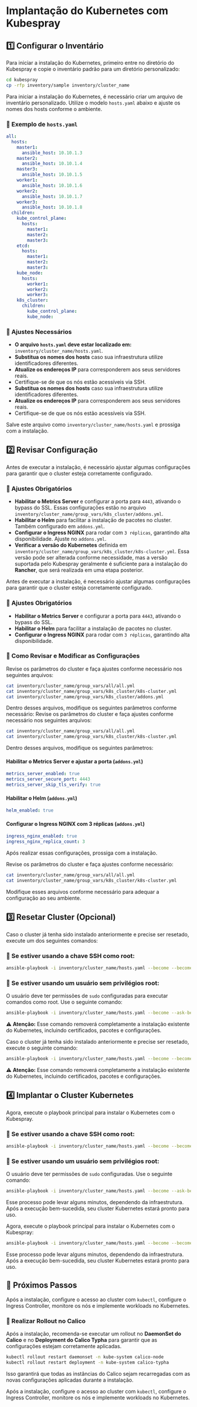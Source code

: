 # Implantação do Kubernetes com Kubespray

## 1️⃣ Configurar o Inventário

Para iniciar a instalação do Kubernetes, primeiro entre no diretório do Kubespray e copie o inventário padrão para um diretório personalizado:

```sh
cd kubespray
cp -rfp inventory/sample inventory/cluster_name
```



Para iniciar a instalação do Kubernetes, é necessário criar um arquivo de inventário personalizado. Utilize o modelo `hosts.yaml` abaixo e ajuste os nomes dos hosts conforme o ambiente.

### 📌 Exemplo de `hosts.yaml`
```yaml
all:
  hosts:
    master1:
      ansible_host: 10.10.1.3
    master2:
      ansible_host: 10.10.1.4
    master3:
      ansible_host: 10.10.1.5
    worker1:
      ansible_host: 10.10.1.6
    worker2:
      ansible_host: 10.10.1.7
    worker3:
      ansible_host: 10.10.1.8
  children:
    kube_control_plane:
      hosts:
        master1:
        master2:
        master3:
    etcd:
      hosts:
        master1:
        master2:
        master3:
    kube_node:
      hosts:
        worker1:
        worker2:
        worker3:
    k8s_cluster:
      children:
        kube_control_plane:
        kube_node:
```

### 🔧 Ajustes Necessários
- **O arquivo `hosts.yaml` deve estar localizado em:** `inventory/cluster_name/hosts.yaml`.
- **Substitua os nomes dos hosts** caso sua infraestrutura utilize identificadores diferentes.
- **Atualize os endereços IP** para corresponderem aos seus servidores reais.
- Certifique-se de que os nós estão acessíveis via SSH.
- **Substitua os nomes dos hosts** caso sua infraestrutura utilize identificadores diferentes.
- **Atualize os endereços IP** para corresponderem aos seus servidores reais.
- Certifique-se de que os nós estão acessíveis via SSH.

Salve este arquivo como `inventory/cluster_name/hosts.yaml` e prossiga com a instalação.

## 2️⃣ Revisar Configuração

Antes de executar a instalação, é necessário ajustar algumas configurações para garantir que o cluster esteja corretamente configurado.

### 🔧 Ajustes Obrigatórios
- **Habilitar o Metrics Server** e configurar a porta para `4443`, ativando o bypass do SSL. Essas configurações estão no arquivo `inventory/cluster_name/group_vars/k8s_cluster/addons.yml`.
- **Habilitar o Helm** para facilitar a instalação de pacotes no cluster. Também configurado em `addons.yml`.
- **Configurar o Ingress NGINX** para rodar com `3 réplicas`, garantindo alta disponibilidade. Ajuste no `addons.yml`.
- **Verificar a versão do Kubernetes** definida em `inventory/cluster_name/group_vars/k8s_cluster/k8s-cluster.yml`. Essa versão pode ser alterada conforme necessidade, mas a versão suportada pelo Kubespray geralmente é suficiente para a instalação do **Rancher**, que será realizada em uma etapa posterior.

Antes de executar a instalação, é necessário ajustar algumas configurações para garantir que o cluster esteja corretamente configurado.

### 🔧 Ajustes Obrigatórios
- **Habilitar o Metrics Server** e configurar a porta para `4443`, ativando o bypass do SSL.
- **Habilitar o Helm** para facilitar a instalação de pacotes no cluster.
- **Configurar o Ingress NGINX** para rodar com `3 réplicas`, garantindo alta disponibilidade.

### 📌 Como Revisar e Modificar as Configurações
Revise os parâmetros do cluster e faça ajustes conforme necessário nos seguintes arquivos:

```sh
cat inventory/cluster_name/group_vars/all/all.yml
cat inventory/cluster_name/group_vars/k8s_cluster/k8s-cluster.yml
cat inventory/cluster_name/group_vars/k8s_cluster/addons.yml
```

Dentro desses arquivos, modifique os seguintes parâmetros conforme necessário:
Revise os parâmetros do cluster e faça ajustes conforme necessário nos seguintes arquivos:

```sh
cat inventory/cluster_name/group_vars/all/all.yml
cat inventory/cluster_name/group_vars/k8s_cluster/k8s-cluster.yml
```

Dentro desses arquivos, modifique os seguintes parâmetros:

#### Habilitar o Metrics Server e ajustar a porta (`addons.yml`)
```yaml
metrics_server_enabled: true
metrics_server_secure_port: 4443
metrics_server_skip_tls_verify: true
```

#### Habilitar o Helm (`addons.yml`)
```yaml
helm_enabled: true
```

#### Configurar o Ingress NGINX com 3 réplicas (`addons.yml`)
```yaml
ingress_nginx_enabled: true
ingress_nginx_replica_count: 3
```

Após realizar essas configurações, prossiga com a instalação.

Revise os parâmetros do cluster e faça ajustes conforme necessário:

```sh
cat inventory/cluster_name/group_vars/all/all.yml
cat inventory/cluster_name/group_vars/k8s_cluster/k8s-cluster.yml
```

Modifique esses arquivos conforme necessário para adequar a configuração ao seu ambiente.

## 3️⃣ Resetar Cluster (Opcional)

Caso o cluster já tenha sido instalado anteriormente e precise ser resetado, execute um dos seguintes comandos:

### 📌 Se estiver usando a chave SSH como root:
```sh
ansible-playbook -i inventory/cluster_name/hosts.yaml --become --become-user=root reset.yml
```

### 📌 Se estiver usando um usuário sem privilégios root:
O usuário deve ter permissões de `sudo` configuradas para executar comandos como root. Use o seguinte comando:
```sh
ansible-playbook -i inventory/cluster_name/hosts.yaml --become --ask-become-pass reset.yml
```

⚠️ **Atenção:** Esse comando removerá completamente a instalação existente do Kubernetes, incluindo certificados, pacotes e configurações.

Caso o cluster já tenha sido instalado anteriormente e precise ser resetado, execute o seguinte comando:

```sh
ansible-playbook -i inventory/cluster_name/hosts.yaml --become --become-user=root reset.yml
```

⚠️ **Atenção:** Esse comando removerá completamente a instalação existente do Kubernetes, incluindo certificados, pacotes e configurações.

## 4️⃣ Implantar o Cluster Kubernetes

Agora, execute o playbook principal para instalar o Kubernetes com o Kubespray.

### 📌 Se estiver usando a chave SSH como root:
```sh
ansible-playbook -i inventory/cluster_name/hosts.yaml --become --become-user=root cluster.yml
```

### 📌 Se estiver usando um usuário sem privilégios root:
O usuário deve ter permissões de `sudo` configuradas. Use o seguinte comando:
```sh
ansible-playbook -i inventory/cluster_name/hosts.yaml --become --ask-become-pass cluster.yml
```

Esse processo pode levar alguns minutos, dependendo da infraestrutura. Após a execução bem-sucedida, seu cluster Kubernetes estará pronto para uso.

Agora, execute o playbook principal para instalar o Kubernetes com o Kubespray:

```sh
ansible-playbook -i inventory/cluster_name/hosts.yaml --become --become-user=root cluster.yml
```

Esse processo pode levar alguns minutos, dependendo da infraestrutura. Após a execução bem-sucedida, seu cluster Kubernetes estará pronto para uso.

## 🔗 Próximos Passos

Após a instalação, configure o acesso ao cluster com `kubectl`, configure o Ingress Controller, monitore os nós e implemente workloads no Kubernetes.

### 📌 Realizar Rollout no Calico
Após a instalação, recomenda-se executar um rollout no **DaemonSet do Calico** e no **Deployment do Calico Typha** para garantir que as configurações estejam corretamente aplicadas.

```sh
kubectl rollout restart daemonset -n kube-system calico-node
kubectl rollout restart deployment -n kube-system calico-typha
```

Isso garantirá que todas as instâncias do Calico sejam recarregadas com as novas configurações aplicadas durante a instalação.

Após a instalação, configure o acesso ao cluster com `kubectl`, configure o Ingress Controller, monitore os nós e implemente workloads no Kubernetes.

